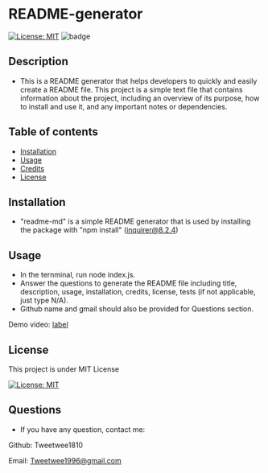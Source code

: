 # README-generator
[![License: MIT](https://img.shields.io/badge/License-MIT-yellow.svg)](https://opensource.org/licenses/MIT)
![badge](https://img.shields.io/badge/JavaScript-100%25-blue)

## Description 

* This is a README generator that helps developers to quickly and easily create a README file. This project is a simple text file that contains information about the project, including an overview of its purpose, how to install and use it, and any important notes or dependencies. 

## Table of contents

- [Installation](#installation)
- [Usage](#usage)
- [Credits](#credits)
- [License](#license)

## Installation 

* "readme-md" is a simple README generator that is used by installing the package with "npm install" (inquirer@8.2.4)

## Usage

* In the ternminal, run node index.js.
* Answer the questions to generate the README file including title, description, usage, installation, credits, license, tests (if not applicable, just type N/A).
* Github name and gmail should also be provided for Questions section.

Demo video:  [label](readme%20demo.webm)

## License 

This project is under MIT License 

[![License: MIT](https://img.shields.io/badge/License-MIT-yellow.svg)](https://opensource.org/licenses/MIT)

## Questions

* If you have any question, contact me:

Github: Tweetwee1810

Email: Tweetwee1996@gmail.com
